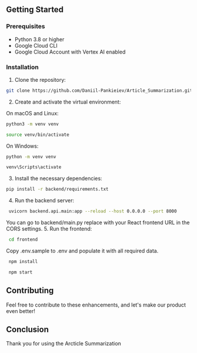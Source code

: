 ## Getting Started

### Prerequisites
- Python 3.8 or higher
- Google Cloud CLI
- Google Cloud Account with Vertex AI enabled

### Installation


1. Clone the repository:

```bash
git clone https://github.com/Daniil-Pankieiev/Article_Summarization.git
```
2. Create and activate the virtual environment:

On macOS and Linux:
```bash
python3 -m venv venv
```
```bash
source venv/bin/activate
```
On Windows:
```bash
python -m venv venv
```
```bash
venv\Scripts\activate
```
3. Install the necessary dependencies:

```bash
pip install -r backend/requirements.txt 
```


4. Run the backend server:

```bash
 uvicorn backend.api.main:app --reload --host 0.0.0.0 --port 8000
```
You can go to backend/main.py replace with your React frontend URL in the CORS settings.
5. Run the frontend:
```bash
 cd frontend
```
Copy .env.sample to .env and populate it with all required data.
```bash
 npm install
```
```bash
 npm start
```
## Contributing
Feel free to contribute to these enhancements, and let's make our product even better!
## Conclusion

Thank you for using the Arcticle Summarization 